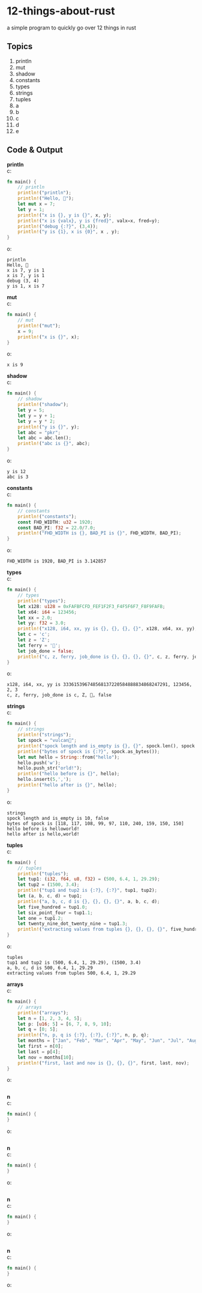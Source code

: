 # 12-things-about-rust
a simple program to quickly go over 12 things in rust

## Topics
1. println
2. mut
3. shadow
4. constants
5. types
6. strings
7. tuples
8. a
9. b
10. c
11. d
12. e


## Code & Output
**println**\
c:
```rust
fn main() {
    // println
    println!("println");   
    println!("Hello, 🦀");
    let mut x = 7;
    let y = 1;
    println!("x is {}, y is {}", x, y);
    println!("x is {valx}, y is {fred}", valx=x, fred=y);
    println!("debug {:?}", (3,4));
    println!("y is {1}, x is {0}", x , y);
}
```
o:
```
println
Hello, 🦀
x is 7, y is 1
x is 7, y is 1
debug (3, 4)
y is 1, x is 7
```

**mut**\
c:
```rust
fn main() {
    // mut
    println!("mut");
    x = 9;
    println!("x is {}", x);
}
```
o:
```
x is 9
```

**shadow**\
c:
```rust
fn main() {
    // shadow
    println!("shadow");
    let y = 5;
    let y = y + 1;
    let y = y * 2;
    println!("y is {}", y);
    let abc = "pkr";
    let abc = abc.len();
    println!("abc is {}", abc);
}
```
o:
```
y is 12
abc is 3
```

**constants**\
c:
```rust
fn main() {
    // constants
    println!("constants");
    const FHD_WIDTH: u32 = 1920;
    const BAD_PI: f32 = 22.0/7.0;
    println!("FHD_WIDTH is {}, BAD_PI is {}", FHD_WIDTH, BAD_PI);
}
```
o:
```
FHD_WIDTH is 1920, BAD_PI is 3.142857
```

**types**\
c:
```rust
fn main() {
    // types
    println!("types");
    let x128: u128 = 0xFAFBFCFD_FEF1F2F3_F4F5F6F7_F8F9FAFB;
    let x64: i64 = 123456;
    let xx = 2.0;
    let yy: f32 = 3.0;
    println!("x128, i64, xx, yy is {}, {}, {}, {}", x128, x64, xx, yy);
    let c = 'c';
    let z = 'Z';
    let ferry = '🦀';
    let job_done = false;
    println!("c, z, ferry, job_done is {}, {}, {}, {}", c, z, ferry, job_done);
}
```
o:
```
x128, i64, xx, yy is 333615396748568137220584888834868247291, 123456, 2, 3
c, z, ferry, job_done is c, Z, 🦀, false
```

**strings**\
c:
```rust
fn main() {
    // strings
    println!("strings");
    let spock = "vulcan🖖";
    println!("spock length and is_empty is {}, {}", spock.len(), spock.is_empty());
    println!("bytes of spock is {:?}", spock.as_bytes());
    let mut hello = String::from("hello");
    hello.push('w');
    hello.push_str("orld!");
    println!("hello before is {}", hello);
    hello.insert(5,',');
    println!("hello after is {}", hello);
}
```
o:
```
strings
spock length and is_empty is 10, false
bytes of spock is [118, 117, 108, 99, 97, 110, 240, 159, 150, 150]
hello before is helloworld!
hello after is hello,world!
```

**tuples**\
c:
```rust
fn main() {
    // tuples
    println!("tuples");
    let tup1: (i32, f64, u8, f32) = (500, 6.4, 1, 29.29);
    let tup2 = (1500, 3.4);
    println!("tup1 and tup2 is {:?}, {:?}", tup1, tup2);
    let (a, b, c, d) = tup1;
    println!("a, b, c, d is {}, {}, {}, {}", a, b, c, d);
    let five_hundred = tup1.0;
    let six_point_four = tup1.1;
    let one = tup1.2;
    let twenty_nine_dot_twenty_nine = tup1.3;
    println!("extracting values from tuples {}, {}, {}, {}", five_hundred, six_point_four, one, twenty_nine_dot_twenty_nine);
}
```
o:
```
tuples
tup1 and tup2 is (500, 6.4, 1, 29.29), (1500, 3.4)
a, b, c, d is 500, 6.4, 1, 29.29
extracting values from tuples 500, 6.4, 1, 29.29
```

**arrays**\
c:
```rust
fn main() {
    // arrays
    println!("arrays");
    let n = [1, 2, 3, 4, 5];
    let p: [u16; 5] = [6, 7, 8, 9, 10];
    let q = [0; 5];
    println!("n, p, q is {:?}, {:?}, {:?}", n, p, q);
    let months = ["Jan", "Feb", "Mar", "Apr", "May", "Jun", "Jul", "Aug", "Sep", "Oct", "Nov", "Dec"];
    let first = n[0];
    let last = p[4];
    let nov = months[10];
    println!("first, last and nov is {}, {}, {}", first, last, nov);
}
```
o:
```
```

**n**\
c:
```rust
fn main() {
}
```
o:
```
```

**n**\
c:
```rust
fn main() {
}
```
o:
```
```

**n**\
c:
```rust
fn main() {
}
```
o:
```
```

**n**\
c:
```rust
fn main() {
}
```
o:
```
```
